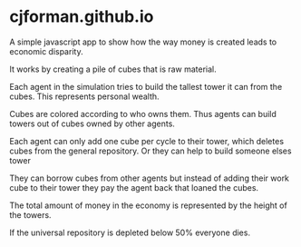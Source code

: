 # cjforman.github.io
A simple javascript app to show how the way money is created leads to economic disparity.

It works by creating a pile of cubes that is raw material.

Each agent in the simulation tries to build the tallest tower it can from the cubes.  This represents personal wealth. 

Cubes are colored according to who owns them. Thus agents can build towers out of cubes owned by other agents. 

Each agent can only add one cube per cycle to their tower, which deletes cubes from the general repository.  Or they can help to build someone elses tower 

They can borrow cubes from other agents but instead of adding their work cube to their tower they pay the agent back that loaned the cubes. 

The total amount of money in the economy is represented by the height of the towers. 

If the universal repository is depleted below 50% everyone dies. 



